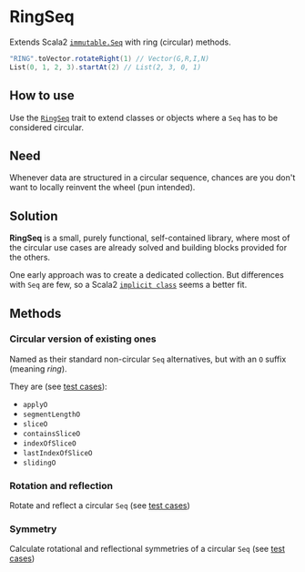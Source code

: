 # **RingSeq**
Extends Scala2 [`immutable.Seq`](https://www.scala-lang.org/api/current/scala/collection/immutable/Seq.html) with ring (circular) methods.

```scala
"RING".toVector.rotateRight(1) // Vector(G,R,I,N)
List(0, 1, 2, 3).startAt(2) // List(2, 3, 0, 1)
```

## How to use
Use the [`RingSeq`](/src/main/scala/RingSeq.scala) trait to extend classes or objects
where a `Seq` has to be considered circular.

## Need
Whenever data are structured in a circular sequence,
chances are you don't want to locally reinvent the wheel (pun intended).

## Solution
**RingSeq** is a small, purely functional, self-contained library,
where most of the circular use cases are already solved
and building blocks provided for the others.

One early approach was to create a dedicated collection.
But differences with `Seq` are few,
so a Scala2 [`implicit class`](https://docs.scala-lang.org/overviews/core/implicit-classes.html) seems a better fit.

## Methods

### Circular version of existing ones
Named as their standard non-circular `Seq` alternatives,
but with an `O` suffix (meaning _ring_).

They are (see [test cases](/src/test/scala/OMethodsSpec.scala)):
* `applyO`
* `segmentLengthO`
* `sliceO`
* `containsSliceO`
* `indexOfSliceO`
* `lastIndexOfSliceO`
* `slidingO`

### Rotation and reflection
Rotate and reflect a circular `Seq`
(see [test cases](/src/test/scala/RotationsReflectionsSpec.scala))

### Symmetry
Calculate rotational and reflectional symmetries of a circular `Seq`
(see [test cases](/src/test/scala/SymmetriesSpec.scala))
